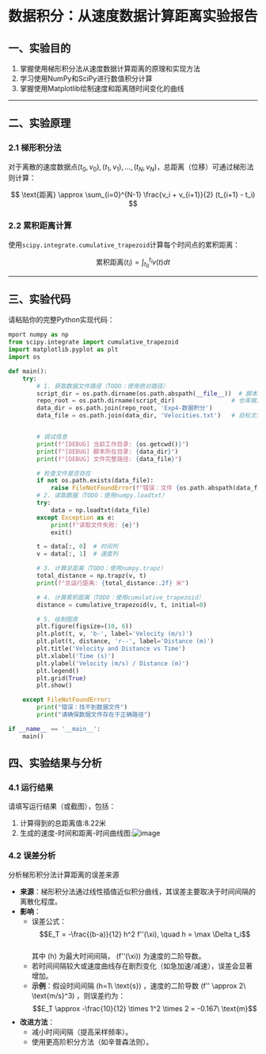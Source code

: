 # 数据积分：从速度数据计算距离实验报告

## 一、实验目的

1. 掌握使用梯形积分法从速度数据计算距离的原理和实现方法
2. 学习使用NumPy和SciPy进行数值积分计算
3. 掌握使用Matplotlib绘制速度和距离随时间变化的曲线

---

## 二、实验原理

### 2.1 梯形积分法

对于离散的速度数据点$(t_0,v_0),(t_1,v_1),...,(t_N,v_N)$，总距离（位移）可通过梯形法则计算：

$$
\text{距离} \approx \sum_{i=0}^{N-1} \frac{v_i + v_{i+1}}{2} (t_{i+1} - t_i)
$$

### 2.2 累积距离计算

使用`scipy.integrate.cumulative_trapezoid`计算每个时间点的累积距离：

$$
\text{累积距离}(t_i) = \int_{t_0}^{t_i} v(t)dt
$$

---

## 三、实验代码

请粘贴你的完整Python实现代码：

```python
mport numpy as np
from scipy.integrate import cumulative_trapezoid
import matplotlib.pyplot as plt
import os

def main():
    try:
        # 1. 获取数据文件路径（TODO：使用绝对路径）
        script_dir = os.path.dirname(os.path.abspath(__file__))  # 脚本所在目录
        repo_root = os.path.dirname(script_dir)                # 仓库根目录
        data_dir = os.path.join(repo_root, 'Exp4-数据积分')             # 数据目录
        data_file = os.path.join(data_dir, 'Velocities.txt')   # 目标文件


        # 调试信息
        print(f"[DEBUG] 当前工作目录: {os.getcwd()}")
        print(f"[DEBUG] 脚本所在目录: {data_dir}")
        print(f"[DEBUG] 文件完整路径: {data_file}")

        # 检查文件是否存在
        if not os.path.exists(data_file):
            raise FileNotFoundError(f"错误：文件 {os.path.abspath(data_file)} 不存在！")
        # 2. 读取数据（TODO：使用numpy.loadtxt）
        try:
            data = np.loadtxt(data_file)
        except Exception as e:
            print(f"读取文件失败: {e}")
            exit()

        t = data[:, 0]  # 时间列
        v = data[:, 1]  # 速度列

        # 3. 计算总距离（TODO：使用numpy.trapz）
        total_distance = np.trapz(v, t)
        print(f"总运行距离: {total_distance:.2f} 米")

        # 4. 计算累积距离（TODO：使用cumulative_trapezoid）
        distance = cumulative_trapezoid(v, t, initial=0)

        # 5. 绘制图表
        plt.figure(figsize=(10, 6))
        plt.plot(t, v, 'b-', label='Velocity (m/s)')
        plt.plot(t, distance, 'r--', label='Distance (m)')
        plt.title('Velocity and Distance vs Time')
        plt.xlabel('Time (s)')
        plt.ylabel('Velocity (m/s) / Distance (m)')
        plt.legend()
        plt.grid(True)
        plt.show()

    except FileNotFoundError:
        print("错误：找不到数据文件")
        print("请确保数据文件存在于正确路径")

if __name__ == '__main__':
    main()
```

## 四、实验结果与分析
### 4.1 运行结果
请填写运行结果（或截图），包括：

1. 计算得到的总距离值:8.22米
2. 生成的速度-时间和距离-时间曲线图:![image](https://github.com/user-attachments/assets/9cb6c995-8c9e-47f0-a755-41ed00c41905)


### 4.2 误差分析
分析梯形积分法计算距离的误差来源
- **来源**：梯形积分法通过线性插值近似积分曲线，其误差主要取决于时间间隔的离散化程度。
- **影响**：  
  - 误差公式：  
    $$E_T = -\frac{(b-a)}{12} h^2 f''(\xi), \quad h = \max \Delta t_i$$  
    其中 \(h\) 为最大时间间隔， \(f''(\xi)\) 为速度的二阶导数。  
  - 若时间间隔较大或速度曲线存在剧烈变化（如急加速/减速），误差会显著增加。
  - **示例**：假设时间间隔 \(h=1\ \text{s}\) ，速度的二阶导数 \(f'' \approx 2\ \text{m/s}^3\) ，则误差约为：
    $$E_T \approx -\frac{10}{12} \times 1^2 \times 2 = -0.167\ \text{m}$$  
- **改进方法**：  
  - 减小时间间隔（提高采样频率）。  
  - 使用更高阶积分方法（如辛普森法则）。
